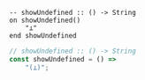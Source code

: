 ```applescript
-- showUndefined :: () -> String
on showUndefined()
    "⊥"
end showUndefined
```


```javascript
// showUndefined :: () -> String
const showUndefined = () =>
    "(⊥)";
```